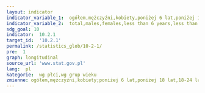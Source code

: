 ```yaml
---
layout: indicator
indicator_variable_1:  ogółem,mężczyźni,kobiety,poniżej 6 lat,poniżej 18 lat,18-24 lata,18-64 lata,60 lat i więcej,65 lat i więcej
indicator_variable_2:  total,males,females,less than 6 years,less than 18 years,18-24 years,18-64 years,60 years and more,65 years and more
sdg_goal: 10
indicator:  10.2.1
target_id:  '10.2.1'
permalink: /statistics_glob/10-2-1/
pre:  1
graph: longitudinal
source_url: 'www.stat.gov.pl'
lang:  pl
kategorie:  wg płci,wg grup wieku
zmienne: ogółem,mężczyźni,kobiety;poniżej 6 lat,poniżej 18 lat,18-24 lata,18-64 lata,60 lat i więcej,65 lat i więcej
---
```


